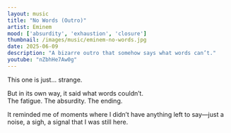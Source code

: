 ```yaml
---
layout: music
title: "No Words (Outro)"
artist: Eminem
mood: ['absurdity', 'exhaustion', 'closure']
thumbnail: /images/music/eminem-no-words.jpg
date: 2025-06-09
description: "A bizarre outro that somehow says what words can’t."
youtube: "nZbhHe7Aw0g"
---
```


This one is just... strange.

But in its own way, it said what words couldn’t.  
The fatigue. The absurdity. The ending.

It reminded me of moments where I didn’t have anything left to say—just a noise, a sigh, a signal that I was still here.
